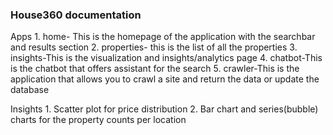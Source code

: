 ### House360 documentation

Apps
    1. home- This is the homepage of the application with the searchbar and results section
    2. properties- this is the list of all the properties
    3. insights-This is the visualization and insights/analytics page
    4. chatbot-This is the chatbot that offers assistant for the search
    5. crawler-This is the application that allows you to crawl a site and return the data or update the database

Insights
    1. Scatter plot for price distribution 
    2. Bar chart and series(bubble) charts for the property counts per location

